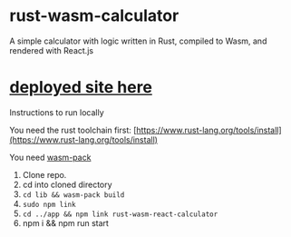 # rust-wasm-calculator
A simple calculator with logic written in Rust, compiled to Wasm, and rendered with React.js

# [deployed site here](https://rust-calculator.netlify.com/)

Instructions to run locally

You need the rust toolchain first: [https://www.rust-lang.org/tools/install](https://www.rust-lang.org/tools/install)

You need [wasm-pack](https://rustwasm.github.io/wasm-pack/installer/)

1. Clone repo.
2. cd into cloned directory
3. `cd lib && wasm-pack build`
4. `sudo npm link`
5. `cd ../app && npm link rust-wasm-react-calculator`
6. npm i && npm run start